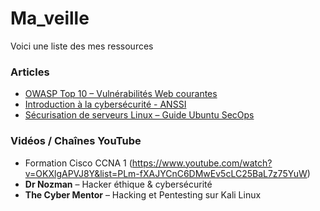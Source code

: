 # Ma_veille
Voici une liste des mes ressources
### Articles 

- [ OWASP Top 10 – Vulnérabilités Web courantes](https://owasp.org/www-project-top-ten/)
- [ Introduction à la cybersécurité - ANSSI](https://www.ssi.gouv.fr/entreprise/bonnes-pratiques/)
- [Sécurisation de serveurs Linux – Guide Ubuntu SecOps](https://ubuntu.com/security)
###  Vidéos / Chaînes YouTube
- Formation Cisco CCNA  1 (https://www.youtube.com/watch?v=OKXlgAPVJ8Y&list=PLm-fXAJYCnC6DMwEv5cLC25BaL7z75YuW)
- **Dr Nozman** – Hacker éthique & cybersécurité
- **The Cyber Mentor** – Hacking et Pentesting sur Kali Linux
